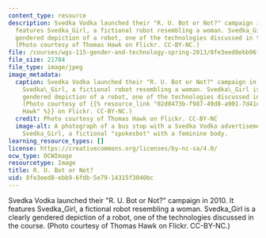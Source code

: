 ```yaml
---
content_type: resource
description: Svedka Vodka launched their "R. U. Bot or Not?" campaign in 2010. It
  features Svedka_Girl, a fictional robot resembling a woman. Svedka_Girl is a clearly
  gendered depiction of a robot, one of the technologies discussed in the course.
  (Photo courtesy of Thomas Hawk on Flickr. CC-BY-NC.)
file: /courses/wgs-115-gender-and-technology-spring-2013/8fe3eed8ebb96fdb5e7914315f3040bc_wgs-115s13.jpg
file_size: 21784
file_type: image/jpeg
image_metadata:
  caption: Svedka Vodka launched their "R. U. Bot or Not?" campaign in 2010. It features
    Svedka\_Girl, a fictional robot resembling a woman. Svedka\_Girl is a clearly
    gendered depiction of a robot, one of the technologies discussed in the course.
    (Photo courtesy of {{% resource_link "02d0473b-f987-49d8-a901-7d41c5950231" "Thomas
    Hawk" %}} on Flickr. CC-BY-NC.)
  credit: Photo courtesy of Thomas Hawk on Flickr. CC-BY-NC
  image-alt: A photograph of a bus stop with a Svedka Vodka advertisement featuring
    Svedka_Girl, a fictional "spokesbot" with a feminine body.
learning_resource_types: []
license: https://creativecommons.org/licenses/by-nc-sa/4.0/
ocw_type: OCWImage
resourcetype: Image
title: R. U. Bot or Not?
uid: 8fe3eed8-ebb9-6fdb-5e79-14315f3040bc
---
```

Svedka Vodka launched their "R. U. Bot or Not?" campaign in 2010. It features Svedka_Girl, a fictional robot resembling a woman. Svedka_Girl is a clearly gendered depiction of a robot, one of the technologies discussed in the course. (Photo courtesy of Thomas Hawk on Flickr. CC-BY-NC.)